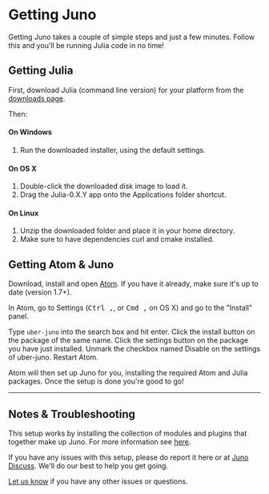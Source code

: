 # Getting Juno

Getting Juno takes a couple of simple steps and just a few minutes. Follow this and you'll be running Julia code in no time!

## Getting Julia

First, download Julia (command line version) for your platform from the [downloads page](http://julialang.org/downloads/).

Then:

#### On Windows

1. Run the downloaded installer, using the default settings.

#### On OS X

1. Double-click the downloaded disk image to load it.
2. Drag the Julia-0.X.Y app onto the Applications folder shortcut.

#### On Linux

1. Unzip the downloaded folder and place it in your home directory.
2. Make sure to have dependencies curl and cmake installed.

## Getting Atom & Juno

Download, install and open [Atom](https://atom.io). If you have it already, make sure it's up to date (version 1.7+).

In Atom, go to Settings (<kbd>Ctrl ,</kbd>, or <kbd>Cmd ,</kbd> on OS X) and go to the "Install" panel.

Type `uber-juno` into the search box and hit enter. Click the install button on the package of the same name. Click the settings button on the package you have just installed. Unmark the checkbox named Disable on the settings of uber-juno. Restart Atom.

Atom will then set up Juno for you, installing the required Atom and Julia packages. Once the setup is done you're good to go!

---

## Notes & Troubleshooting

This setup works by installing the collection of modules and plugins that together make up Juno. For more information see [here](https://github.com/JunoLab/atom-julia-client/issues/186#issuecomment-225140959).

If you have any issues with this setup, please do report it here or at [Juno Discuss](http://discuss.junolab.org). We'll do our best to help you get going.

[Let us know](http://discuss.junolab.org) if you have any other issues or questions.
